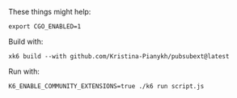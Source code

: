 These things might help:

```
export CGO_ENABLED=1
```

Build with:
```
xk6 build --with github.com/Kristina-Pianykh/pubsubext@latest
```

Run with:
```
K6_ENABLE_COMMUNITY_EXTENSIONS=true ./k6 run script.js
